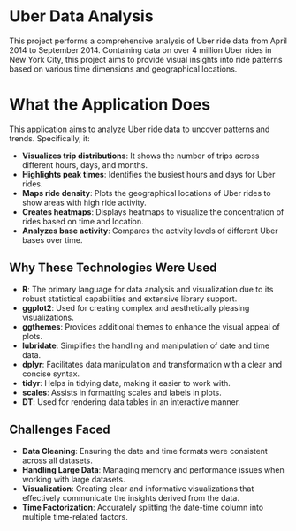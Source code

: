 # Uber Data Analysis
This project performs a comprehensive analysis of Uber ride data from April 2014 to September 2014. Containing data on over 4 million Uber rides in New York City, this project aims to provide visual insights into ride patterns based on various time dimensions and geographical locations.


# What the Application Does
This application aims to analyze Uber ride data to uncover patterns and trends. Specifically, it:

* **Visualizes trip distributions**: It shows the number of trips across different hours, days, and months.
* **Highlights peak times**: Identifies the busiest hours and days for Uber rides.
* **Maps ride density**: Plots the geographical locations of Uber rides to show areas with high ride activity.
* **Creates heatmaps**: Displays heatmaps to visualize the concentration of rides based on time and location.
* **Analyzes base activity**: Compares the activity levels of different Uber bases over time.


## Why These Technologies Were Used
* **R**: The primary language for data analysis and visualization due to its robust statistical capabilities and extensive library support.
* **ggplot2**: Used for creating complex and aesthetically pleasing visualizations.
* **ggthemes**: Provides additional themes to enhance the visual appeal of plots.
* **lubridate**: Simplifies the handling and manipulation of date and time data.
* **dplyr**: Facilitates data manipulation and transformation with a clear and concise syntax.
* **tidyr**: Helps in tidying data, making it easier to work with.
* **scales**: Assists in formatting scales and labels in plots.
* **DT**: Used for rendering data tables in an interactive manner.


## Challenges Faced
* **Data Cleaning**: Ensuring the date and time formats were consistent across all datasets.
* **Handling Large Data**: Managing memory and performance issues when working with large datasets.
* **Visualization**: Creating clear and informative visualizations that effectively communicate the insights derived from the data.
* **Time Factorization**: Accurately splitting the date-time column into multiple time-related factors.
